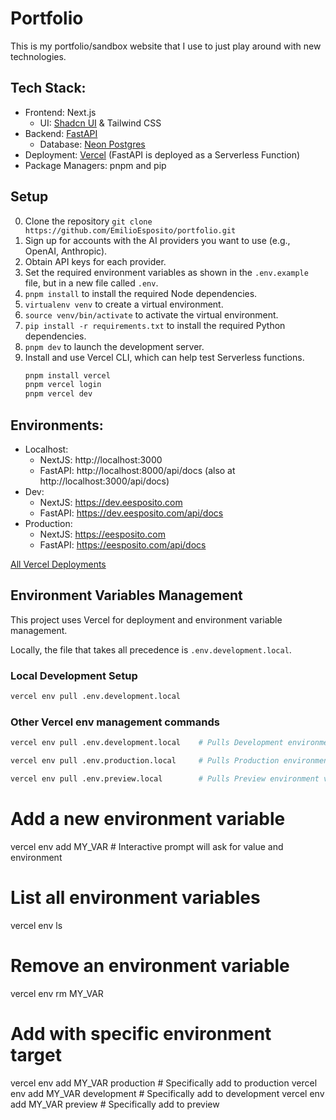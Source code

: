 # Portfolio

This is my portfolio/sandbox website that I use to just play around with new technologies. 


## Tech Stack:
* Frontend: Next.js
    * UI: [Shadcn UI](https://ui.shadcn.com/docs) & Tailwind CSS
* Backend: [FastAPI](https://fastapi.tiangolo.com/)
    * Database: [Neon Postgres](https://neon.tech/)
* Deployment: [Vercel](https://vercel.com/) (FastAPI is deployed as a Serverless Function)
* Package Managers: pnpm and pip

## Setup

0. Clone the repository `git clone https://github.com/EmilioEsposito/portfolio.git`
1. Sign up for accounts with the AI providers you want to use (e.g., OpenAI, Anthropic).
2. Obtain API keys for each provider.
3. Set the required environment variables as shown in the `.env.example` file, but in a new file called `.env`.
4. `pnpm install` to install the required Node dependencies.
5. `virtualenv venv` to create a virtual environment.
6. `source venv/bin/activate` to activate the virtual environment.
7. `pip install -r requirements.txt` to install the required Python dependencies.
8. `pnpm dev` to launch the development server.
9. Install and use Vercel CLI, which can help test Serverless functions.
    ```bash
    pnpm install vercel
    pnpm vercel login
    pnpm vercel dev
    ```



## Environments:

* Localhost: 
    * NextJS: http://localhost:3000
    * FastAPI: http://localhost:8000/api/docs (also at http://localhost:3000/api/docs)
* Dev: 
    * NextJS: https://dev.eesposito.com
    * FastAPI: https://dev.eesposito.com/api/docs
* Production: 
    * NextJS: https://eesposito.com
    * FastAPI: https://eesposito.com/api/docs

[All Vercel Deployments](https://vercel.com/emilioespositos-projects/portfolio/deployments)


## Environment Variables Management

This project uses Vercel for deployment and environment variable management.

Locally, the file that takes all precedence is `.env.development.local`. 

### Local Development Setup

```bash
vercel env pull .env.development.local
```

### Other Vercel env management commands
```bash
vercel env pull .env.development.local    # Pulls Development environment vars
```

```bash
vercel env pull .env.production.local     # Pulls Production environment vars
```

```bash
vercel env pull .env.preview.local        # Pulls Preview environment vars
```

# Add a new environment variable
vercel env add MY_VAR                     # Interactive prompt will ask for value and environment

# List all environment variables
vercel env ls

# Remove an environment variable
vercel env rm MY_VAR

# Add with specific environment target
vercel env add MY_VAR production         # Specifically add to production
vercel env add MY_VAR development        # Specifically add to development
vercel env add MY_VAR preview            # Specifically add to preview
```

